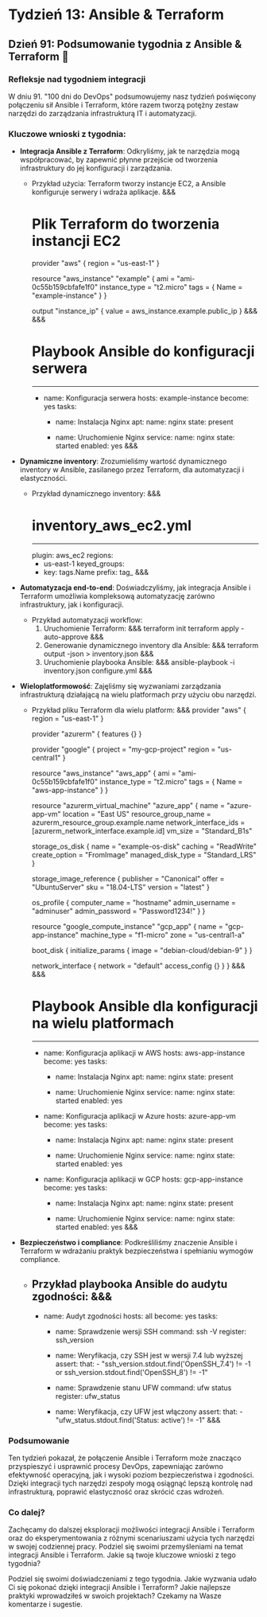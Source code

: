 # Tydzień 13: Ansible & Terraform

## Dzień 91: Podsumowanie tygodnia z Ansible & Terraform 🎉

### Refleksje nad tygodniem integracji
W dniu 91. "100 dni do DevOps" podsumowujemy nasz tydzień poświęcony połączeniu sił Ansible i Terraform, które razem tworzą potężny zestaw narzędzi do zarządzania infrastrukturą IT i automatyzacji.

### Kluczowe wnioski z tygodnia:
- **Integracja Ansible z Terraform**: Odkryliśmy, jak te narzędzia mogą współpracować, by zapewnić płynne przejście od tworzenia infrastruktury do jej konfiguracji i zarządzania.
  - Przykład użycia: Terraform tworzy instancje EC2, a Ansible konfiguruje serwery i wdraża aplikacje.
    &&&
    # Plik Terraform do tworzenia instancji EC2
    provider "aws" {
      region = "us-east-1"
    }

    resource "aws_instance" "example" {
      ami           = "ami-0c55b159cbfafe1f0"
      instance_type = "t2.micro"
      tags = {
        Name = "example-instance"
      }
    }

    output "instance_ip" {
      value = aws_instance.example.public_ip
    }
    &&&
    &&&
    # Playbook Ansible do konfiguracji serwera
    ---
    - name: Konfiguracja serwera
      hosts: example-instance
      become: yes
      tasks:
        - name: Instalacja Nginx
          apt:
            name: nginx
            state: present

        - name: Uruchomienie Nginx
          service:
            name: nginx
            state: started
            enabled: yes
    &&&

- **Dynamiczne inventory**: Zrozumieliśmy wartość dynamicznego inventory w Ansible, zasilanego przez Terraform, dla automatyzacji i elastyczności.
  - Przykład dynamicznego inventory:
    &&&
    # inventory_aws_ec2.yml
    ---
    plugin: aws_ec2
    regions:
      - us-east-1
    keyed_groups:
      - key: tags.Name
        prefix: tag_
    &&&

- **Automatyzacja end-to-end**: Doświadczyliśmy, jak integracja Ansible i Terraform umożliwia kompleksową automatyzację zarówno infrastruktury, jak i konfiguracji.
  - Przykład automatyzacji workflow:
    1. Uruchomienie Terraform:
       &&&
       terraform init
       terraform apply -auto-approve
       &&&
    2. Generowanie dynamicznego inventory dla Ansible:
       &&&
       terraform output -json > inventory.json
       &&&
    3. Uruchomienie playbooka Ansible:
       &&&
       ansible-playbook -i inventory.json configure.yml
       &&&

- **Wieloplatformowość**: Zajęliśmy się wyzwaniami zarządzania infrastrukturą działającą na wielu platformach przy użyciu obu narzędzi.
  - Przykład pliku Terraform dla wielu platform:
    &&&
    provider "aws" {
      region = "us-east-1"
    }

    provider "azurerm" {
      features {}
    }

    provider "google" {
      project = "my-gcp-project"
      region  = "us-central1"
    }

    resource "aws_instance" "aws_app" {
      ami           = "ami-0c55b159cbfafe1f0"
      instance_type = "t2.micro"
      tags = {
        Name = "aws-app-instance"
      }
    }

    resource "azurerm_virtual_machine" "azure_app" {
      name                  = "azure-app-vm"
      location              = "East US"
      resource_group_name   = azurerm_resource_group.example.name
      network_interface_ids = [azurerm_network_interface.example.id]
      vm_size               = "Standard_B1s"

      storage_os_disk {
        name              = "example-os-disk"
        caching           = "ReadWrite"
        create_option     = "FromImage"
        managed_disk_type = "Standard_LRS"
      }

      storage_image_reference {
        publisher = "Canonical"
        offer     = "UbuntuServer"
        sku       = "18.04-LTS"
        version   = "latest"
      }

      os_profile {
        computer_name  = "hostname"
        admin_username = "adminuser"
        admin_password = "Password1234!"
      }
    }

    resource "google_compute_instance" "gcp_app" {
      name         = "gcp-app-instance"
      machine_type = "f1-micro"
      zone         = "us-central1-a"

      boot_disk {
        initialize_params {
          image = "debian-cloud/debian-9"
        }
      }

      network_interface {
        network = "default"
        access_config {}
      }
    }
    &&&
    &&&
    # Playbook Ansible dla konfiguracji na wielu platformach
    ---
    - name: Konfiguracja aplikacji w AWS
      hosts: aws-app-instance
      become: yes
      tasks:
        - name: Instalacja Nginx
          apt:
            name: nginx
            state: present

        - name: Uruchomienie Nginx
          service:
            name: nginx
            state: started
            enabled: yes

    - name: Konfiguracja aplikacji w Azure
      hosts: azure-app-vm
      become: yes
      tasks:
        - name: Instalacja Nginx
          apt:
            name: nginx
            state: present

        - name: Uruchomienie Nginx
          service:
            name: nginx
            state: started
            enabled: yes

    - name: Konfiguracja aplikacji w GCP
      hosts: gcp-app-instance
      become: yes
      tasks:
        - name: Instalacja Nginx
          apt:
            name: nginx
            state: present

        - name: Uruchomienie Nginx
          service:
            name: nginx
            state: started
            enabled: yes
    &&&

- **Bezpieczeństwo i compliance**: Podkreśliliśmy znaczenie Ansible i Terraform w wdrażaniu praktyk bezpieczeństwa i spełnianiu wymogów compliance.
  - Przykład playbooka Ansible do audytu zgodności:
    &&&
    ---
    - name: Audyt zgodności
      hosts: all
      become: yes
      tasks:
        - name: Sprawdzenie wersji SSH
          command: ssh -V
          register: ssh_version

        - name: Weryfikacja, czy SSH jest w wersji 7.4 lub wyższej
          assert:
            that:
              - "ssh_version.stdout.find('OpenSSH_7.4') != -1 or ssh_version.stdout.find('OpenSSH_8') != -1"

        - name: Sprawdzenie stanu UFW
          command: ufw status
          register: ufw_status

        - name: Weryfikacja, czy UFW jest włączony
          assert:
            that:
              - "ufw_status.stdout.find('Status: active') != -1"
    &&&

### Podsumowanie
Ten tydzień pokazał, że połączenie Ansible i Terraform może znacząco przyspieszyć i usprawnić procesy DevOps, zapewniając zarówno efektywność operacyjną, jak i wysoki poziom bezpieczeństwa i zgodności. Dzięki integracji tych narzędzi zespoły mogą osiągnąć lepszą kontrolę nad infrastrukturą, poprawić elastyczność oraz skrócić czas wdrożeń.

### Co dalej?
Zachęcamy do dalszej eksploracji możliwości integracji Ansible i Terraform oraz do eksperymentowania z różnymi scenariuszami użycia tych narzędzi w swojej codziennej pracy. Podziel się swoimi przemyśleniami na temat integracji Ansible i Terraform. Jakie są twoje kluczowe wnioski z tego tygodnia?

Podziel się swoimi doświadczeniami z tego tygodnia. Jakie wyzwania udało Ci się pokonać dzięki integracji Ansible i Terraform? Jakie najlepsze praktyki wprowadziłeś w swoich projektach? Czekamy na Wasze komentarze i sugestie.
